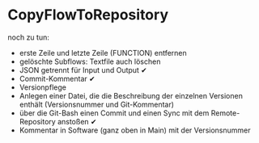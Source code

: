 # CopyFlowToRepository

noch zu tun:
- erste Zeile und letzte Zeile (FUNCTION) entfernen
- gelöschte Subflows: Textfile auch löschen
- JSON getrennt für Input und Output ✔
- Commit-Kommentar ✔
- Versionpflege
- Anlegen einer Datei, die die Beschreibung der einzelnen Versionen enthält (Versionsnummer und Git-Kommentar)
- über die Git-Bash einen Commit und einen Sync mit dem Remote-Repository anstoßen ✔
- Kommentar in Software (ganz oben in Main) mit der Versionsnummer
